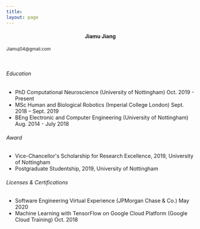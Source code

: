 ```yaml
---
title: 
layout: page
---
```

<h4 style="text-align:center;"> Jiamu Jiang </h4>
<p>
	<small align="center"> Jiamuj04@gmail.com </small>
</p>

&nbsp;

###### Education

- PhD Computational Neuroscience (University of Nottingham)   Oct. 2019 - Present
- MSc Human and Biological Robotics (Imperial College London)     Sept. 2018 – Sept. 2019
- BEng Electronic and Computer Engineering (University of Nottingham)   Aug. 2014 - July 2018

###### Award
- Vice-Chancellor's Scholarship for Research Excellence, 2019, University of Nottingham
- Postgraduate Studentship, 2019, University of Nottingham

###### Licenses & Certifications
- Software Engineering Virtual Experience (JPMorgan Chase & Co.)	May 2020
- Machine Learning with TensorFlow on Google Cloud Platform (Google Cloud Training)		Oct. 2018